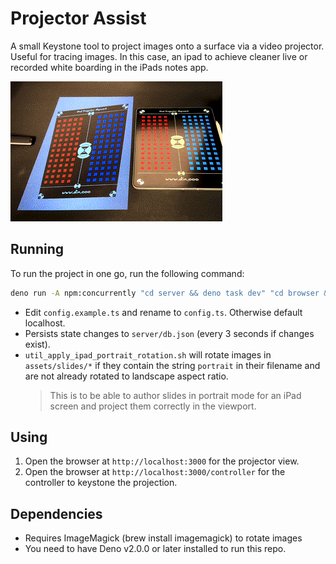 # Projector Assist

A small Keystone tool to project images onto a surface via a video projector. Useful for tracing images. In this case,
an ipad to achieve cleaner live or recorded white boarding in the iPads notes app.

![Example Aligning with iPad Screen](./assets/docs/2025-01-28_projector_assist_websocket_keystone.gif)

## Running

To run the project in one go, run the following command:

```bash
deno run -A npm:concurrently "cd server && deno task dev" "cd browser && deno task dev"
```

 - Edit `config.example.ts` and rename to `config.ts`. Otherwise default localhost.
 - Persists state changes to `server/db.json` (every 3 seconds if changes exist).
 - `util_apply_ipad_portrait_rotation.sh` will rotate images in `assets/slides/*` if they contain the string `portrait` in their filename and are not already rotated to landscape aspect ratio.
    > This is to be able to author slides in portrait mode for an iPad screen and project them correctly in the viewport.

## Using

1. Open the browser at `http://localhost:3000` for the projector view.
2. Open the browser at `http://localhost:3000/controller` for the controller to keystone the projection.

## Dependencies

- Requires ImageMagick (brew install imagemagick) to rotate images
- You need to have Deno v2.0.0 or later installed to run this repo.